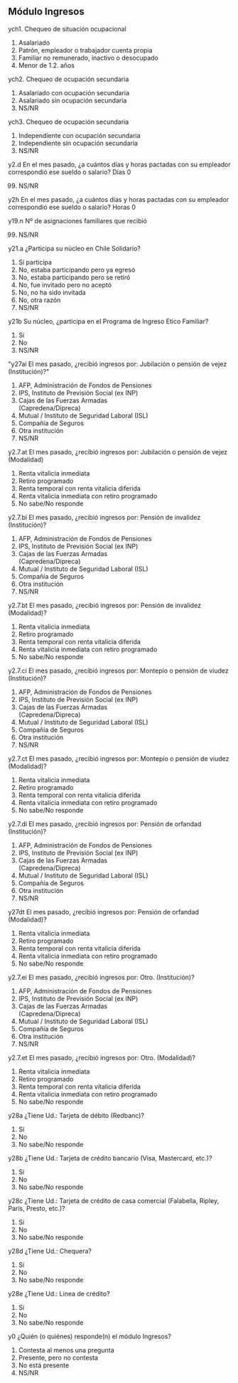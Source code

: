 ## Módulo Ingresos

ych1.	Chequeo de situación ocupacional

1. Asalariado
2. Patrón, empleador o trabajador cuenta propia
3. Familiar no remunerado, inactivo o desocupado
4. Menor de 1.2. años

ych2.	Chequeo de ocupación secundaria

1. Asalariado con ocupación secundaria
2. Asalariado sin ocupación secundaria
9. NS/NR

ych3.	Chequeo de ocupación secundaria

1. Independiente con ocupación secundaria
2. Independiente sin ocupación secundaria
9. NS/NR

y2.d	En el mes pasado, ¿a cuántos días y horas pactadas con su empleador correspondió ese sueldo o salario? Días	0

99. NS/NR

y2h	En el mes pasado, ¿a cuántos días y horas pactadas con su empleador correspondió ese sueldo o salario? Horas	0

y19.n	Nº de asignaciones familiares que recibió

99. NS/NR

y21.a	¿Participa su núcleo en Chile Solidario?

1. Sí participa
2. No, estaba participando pero ya egresó
3. No, estaba participando pero se retiró
4. No, fue invitado pero no aceptó
5. No, no ha sido invitada
6. No, otra razón
9. NS/NR

y21b	Su núcleo, ¿participa en el Programa de Ingreso Etico Familiar?

1. Sí
2. No
9. NS/NR


"y27ai                      El mes pasado,
¿recibió ingresos por: Jubilación o pensión de vejez (Institución)?"

1. AFP, Administración de Fondos de Pensiones                            
2. IPS, Instituto de Previsión Social (ex INP)                                   
3. Cajas de las Fuerzas Armadas                                                               
(Capredena/Dipreca)
4. Mutual / Instituto de Seguridad Laboral (ISL)                                  
5. Compañía de Seguros                                                                         
6. Otra institución                                                                                           
9. NS/NR                                                                                       

y2.7.at                      El mes pasado,
¿recibió ingresos por: Jubilación o pensión de vejez (Modalidad)

1. Renta vitalicia inmediata                                                                    
2. Retiro programado                                                                                
3. Renta temporal con renta vitalicia diferida                                        
4. Renta vitalicia inmediata con retiro programado                          
9. No sabe/No responde                                                                           


y2.7.bi                      El mes pasado,
¿recibió ingresos por: Pensión de invalidez (Institución)?

1. AFP, Administración de Fondos de Pensiones                                
2. IPS, Instituto de Previsión Social (ex INP)                                      
3. Cajas de las Fuerzas Armadas                                                                
(Capredena/Dipreca)
4. Mutual / Instituto de Seguridad Laboral (ISL)                                
5. Compañía de Seguros                                                                              
6. Otra institución                                                                                             
9. NS/NR                                                                                                               


y2.7.bt                      El mes pasado,
¿recibió ingresos por: Pensión de invalidez (Modalidad)?

1. Renta vitalicia inmediata                                                                         
2. Retiro programado                                                                                    
3. Renta temporal con renta vitalicia diferida                                        
4. Renta vitalicia inmediata con retiro programado                           
9. No sabe/No responde                                                                              

y2.7.ci                      El mes pasado,
¿recibió ingresos por: Montepío o pensión de viudez (Institución)?

1. AFP, Administración de Fondos de Pensiones                            
2. IPS, Instituto de Previsión Social (ex INP)                                
3. Cajas de las Fuerzas Armadas                                                              
(Capredena/Dipreca)
4. Mutual / Instituto de Seguridad Laboral (ISL)                                  
5. Compañía de Seguros                                                                               
6. Otra institución                                                                                            
9. NS/NR                                                                                                             

y2.7.ct                       El mes pasado,
¿recibió ingresos por: Montepío o pensión de viudez (Modalidad)?

1. Renta vitalicia inmediata                                                                         
2. Retiro programado                                                                                   
3. Renta temporal con renta vitalicia diferida                                         
4. Renta vitalicia inmediata con retiro programado                            
9. No sabe/No responde                                                                              

y2.7.di                      El mes pasado,
¿recibió ingresos por: Pensión de orfandad (Institución)?

1. AFP, Administración de Fondos de Pensiones                                
2. IPS, Instituto de Previsión Social (ex INP)                                     
3. Cajas de las Fuerzas Armadas                                                                
(Capredena/Dipreca)
4. Mutual / Instituto de Seguridad Laboral (ISL)                                  
5. Compañía de Seguros                                                                                
6. Otra institución                                                                                              
9. NS/NR                                                                                                                

y27dt                      El mes pasado,
¿recibió ingresos por: Pensión de orfandad (Modalidad)?

1. Renta vitalicia inmediata                                                                         
2. Retiro programado                                                                                     
3. Renta temporal con renta vitalicia diferida                                          
4. Renta vitalicia inmediata con retiro programado                                
9. No sabe/No responde                                                                                

y2.7.ei                       El mes pasado,
¿recibió ingresos por: Otro. (Institución)?

1. AFP, Administración de Fondos de Pensiones                                
2. IPS, Instituto de Previsión Social (ex INP)                                       
3. Cajas de las Fuerzas Armadas                                                               
(Capredena/Dipreca)
4. Mutual / Instituto de Seguridad Laboral (ISL)                                    
5. Compañía de Seguros                                                                                 
6. Otra institución                                                                                              
9. NS/NR                                                                                                              

y2.7.et                      El mes pasado,
¿recibió ingresos por: Otro. (Modalidad)?

1. Renta vitalicia inmediata                                                                           
2. Retiro programado                                                                                       
3. Renta temporal con renta vitalicia diferida                                          
4. Renta vitalicia inmediata con retiro programado                               
9. No sabe/No responde                                                                                 

y28a                       ¿Tiene Ud.: Tarjeta de débito (Redbanc)?

1. Sí                                                                                                                
2. No                                                                                                            
9. No sabe/No responde                                                                           

y28b                        ¿Tiene Ud.: Tarjeta de crédito bancario (Visa, Mastercard, etc.)?

1. Sí                                                                                                                
2. No                                                                                                          
9. No sabe/No responde                                                                            

y28c                        ¿Tiene Ud.: Tarjeta de crédito de casa comercial (Falabella, Ripley, Paris, Presto, etc.)?

1. Sí                                                                                                               
2. No                                                                                                          
9. No sabe/No responde                                                                          

y28d                       ¿Tiene Ud.: Chequera?

1. Sí                                                                                                                 
2. No                                                                                                          
9. No sabe/No responde                                                                            

y28e                        ¿Tiene Ud.: Línea de crédito?

1. Sí                                                                                                               
2. No                                                                                                          
9. No sabe/No responde                                                                           

y0                      ¿Quién (o quiénes) responde(n) el módulo Ingresos?

1. Contesta al menos una pregunta                                                  
2. Presente, pero no contesta                                                              
3. No está presente                                                                                
9. NS/NR                                                                                                           
